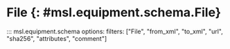 # File {: #msl.equipment.schema.File}
::: msl.equipment.schema
    options:
        filters: ["File", "from_xml", "to_xml", "url", "sha256", "attributes", "comment"]
